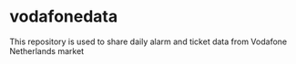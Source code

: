 # vodafonedata
This repository is used to share daily alarm and ticket data from Vodafone Netherlands market
